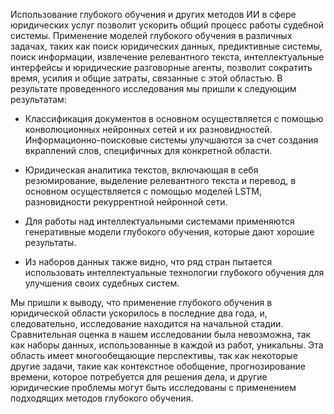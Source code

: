 
Использование глубокого обучения и других методов ИИ в сфере юридических услуг позволит ускорить общий процесс работы судебной системы. Применение моделей глубокого обучения в различных задачах, таких как поиск юридических данных, предиктивные системы, поиск информации, извлечение релевантного текста, интеллектуальные интерфейсы и юридические разговорные агенты, позволит сократить время, усилия и общие затраты, связанные с этой областью. В результате проведенного исследования мы пришли к следующим результатам:

- Классификация документов в основном осуществляется с помощью конволюционных нейронных сетей и их разновидностей. Информационно-поисковые системы улучшаются за счет создания вкраплений слов, специфичных для конкретной области.
    
- Юридическая аналитика текстов, включающая в себя резюмирование, выделение релевантного текста и перевод, в основном осуществляется с помощью моделей LSTM, разновидности рекуррентной нейронной сети.
    
- Для работы над интеллектуальными системами применяются генеративные модели глубокого обучения, которые дают хорошие результаты.
    
- Из наборов данных также видно, что ряд стран пытается использовать интеллектуальные технологии глубокого обучения для улучшения своих судебных систем.
    

Мы пришли к выводу, что применение глубокого обучения в юридической области ускорилось в последние два года, и, следовательно, исследование находится на начальной стадии. Сравнительная оценка в нашем исследовании была невозможна, так как наборы данных, использованные в каждой из работ, уникальны. Эта область имеет многообещающие перспективы, так как некоторые другие задачи, такие как контекстное обобщение, прогнозирование времени, которое потребуется для решения дела, и другие юридические проблемы могут быть исследованы с применением подходящих методов глубокого обучения.

